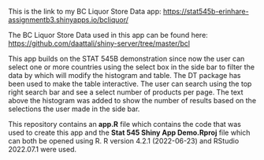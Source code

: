 
This is the link to my BC Liquor Store Data app: https://stat545b-erinhare-assignmentb3.shinyapps.io/bcliquor/

The BC Liquor Store Data used in this app can be found here: https://github.com/daattali/shiny-server/tree/master/bcl

This app builds on the STAT 545B demonstration since now the user can select one or more countries using the select box in the side bar to filter the data by which will modify the histogram and table. The DT package has been used to make the table interactive. The user can search using the top right search bar and see a select number of products per page. The text above the histogram was added to show the number of results based on the selections the user made in the side bar.

This repository contains an **app.R** file which contains the code that was used to create this app and the **Stat 545 Shiny App Demo.Rproj** file which can both be opened using R. R version 4.2.1 (2022-06-23) and RStudio 2022.07.1 were used.
